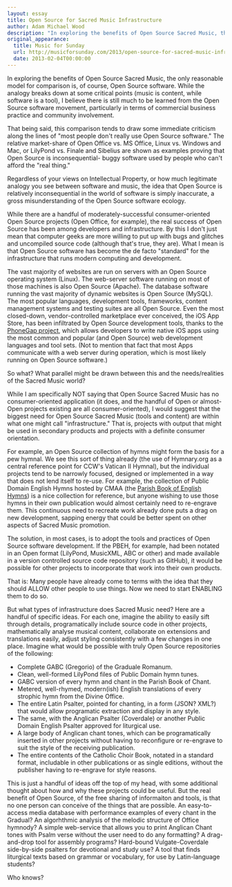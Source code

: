 ```yaml
---
layout: essay
title: Open Source for Sacred Music Infrastructure
author: Adam Michael Wood
description: "In exploring the benefits of Open Source Sacred Music, the only reasonable model for comparison is, of course, Open Source software. While the analogy breaks down at some critical points (music is content, while software is a tool), I believe there is still much to be learned from the Open Source software movement, particularly in terms of commercial business practice and community involvement."
original_appearance: 
  title: Music for Sunday
  url: http://musicforsunday.com/2013/open-source-for-sacred-music-infrastructure
  date: 2013-02-04T00:00:00
---
```


<p>In exploring the benefits of Open Source Sacred Music, the only reasonable model for comparison is, of course, Open Source software. While the analogy breaks down at some critical points (music is content, while software is a tool), I believe there is still much to be learned from the Open Source software movement, particularly in terms of commercial business practice and community involvement.</p>

<p>That being said, this comparison tends to draw some immediate criticism along the lines of "most people don't really use Open Source software." The relative market-share of Open Office vs. MS Office, Linux vs. Windows and Mac, or LilyPond vs. Finale and Sibelius are shown as examples proving that Open Source is inconsequential- buggy software used by people who can't afford the "real thing."</p>

<p>Regardless of your views on Intellectual Property, or how much legitimate analogy you see between software and music, the idea that Open Source is relatively inconsequential in the world of software is simply inaccurate, a gross misunderstanding of the Open Source software ecology.</p>

<p>While there are a handful of moderately-successful consumer-oriented Open Source projects (Open Office, for example), the real success of Open Source has been among developers and infrastructure. By this I don't just mean that computer geeks are more willing to put up with bugs and glitches and uncompiled source code (although that's true, they are). What I mean is that Open Source software has become the de facto "standard" for the infrastructure that runs modern computing and development.</p>

<p>The vast majority of websites are run on servers with an Open Source operating system (Linux). The web-server software running on most of those machines is also Open Source (Apache). The database software running the vast majority of dynamic websites is Open Source (MySQL). The most popular languages, development tools, frameworks, content management systems and testing suites are all Open Source. Even the most closed-down, vendor-controlled marketplace ever conceived, the iOS App Store, has been infiltrated by Open Source development tools, thanks to the <a title="PhoneGap" href="http://phonegap.com/" target="_blank">PhoneGap project</a>, which allows developers to write native iOS apps using the most common and popular (and Open Source) web development languages and tool sets. (Not to mention that fact that most Apps communicate with a web server during operation, which is most likely running on Open Source software.)</p>

<p>So what? What parallel might be drawn between this and the needs/realities of the Sacred Music world?</p>

<p>While I am specifically NOT saying that Open Source Sacred Music has no consumer-oriented application (it does, and the handful of Open or almost-Open projects existing are all consumer-oriented), I would suggest that the biggest need for Open Source Sacred Music (tools and content) are within what one might call "infrastructure." That is, projects with output that might be used in secondary products and projects with a definite consumer orientation.</p>

<p>For example, an Open Source collection of hymns might form the basis for a pew hymnal. We see this sort of thing already (the use of Hymnary.org as a central reference point for CCW's Vatican II Hymnal), but the individual projects tend to be narrowly focused, designed or implemented in a way that does not lend itself to re-use. For example, the collection of Public Domain English Hymns hosted by CMAA (the <a title="Parish Book of English Hymns" href="http://musicasacra.com/english-hymns-in-the-commons/" target="_blank">Parish Book of English Hymns</a>) is a nice collection for reference, but anyone wishing to use those hymns in their own publication would almost certainly need to re-engrave them. This continuous need to recreate work already done puts a drag on new development, sapping energy that could be better spent on other aspects of Sacred Music promotion.</p>

<p>The solution, in most cases, is to adopt the tools and practices of Open Source software development. If the PBEH, for example, had been notated in an Open format (LilyPond, MusicXML, ABC or other) and made available in a version controlled source code repository (such as GitHub), it would be possible for other projects to incorporate that work into their own products.</p>

<p>That is: Many people have already come to terms with the idea that they should ALLOW other people to use things. Now we need to start ENABLING them to do so.</p>

<p>But what types of infrastructure does Sacred Music need? Here are a handful of specific ideas. For each one, imagine the ability to easily sift through details, programatically include source code in other projects, mathematically analyse musical content, collaborate on extensions and translations easily, adjust styling consistently with a few changes in one place. Imagine what would be possible with truly Open Source repositories of the following:</p>
<ul>
	<li>Complete GABC (Gregorio) of the Graduale Romanum.</li>
	<li>Clean, well-formed LilyPond files of Public Domain hymn tunes.</li>
	<li>GABC version of every hymn and chant in the Parish Book of Chant.</li>
	<li>Metered, well-rhymed, modern(ish) English translations of every strophic hymn from the Divine Office.</li>
	<li>The entire Latin Psalter, pointed for chanting, in a form (JSON? XML?) that would allow programatic extraction and display in any style.</li>
	<li>The same, with the Anglican Psalter (Coverdale) or another Public Domain English Psalter approved for liturgical use.</li>
	<li>A large body of Anglican chant tones, which can be programatically inserted in other projects without having to reconfigure or re-engrave to suit the style of the receiving publication.</li>
	<li>The entire contents of the Catholic Choir Book, notated in a standard format, includable in other publications or as single editions, without the publisher having to re-engrave for style reasons.</li>
</ul>
<p>This is just a handful of ideas off the top of my head, with some additional thought about how and why these projects could be useful. But the real benefit of Open Source, of the free sharing of informaiton and tools, is that no one person can conceive of the things that are possible. An easy-to-access media database with performance examples of every chant in the Gradual? An algorhthmic analysis of the melodic structure of Office hymnody? A simple web-service that allows you to print Anglican Chant tones with Psalm verse without the user need to do any formatting? A drag-and-drop tool for assembly programs? Hard-bound Vulgate-Coverdale side-by-side psalters for devotional and study use? A tool that finds liturgical texts based on grammar or vocabulary, for use by Latin-language students?</p>

<p>Who knows?</p>

<!-- END // OPEN SOURCE FOR SACRED MUSIC INFRASTRUCTURE -->